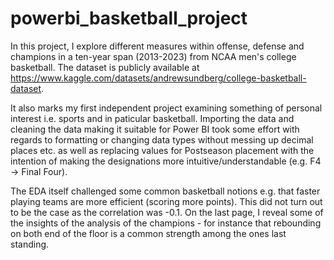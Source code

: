 # powerbi_basketball_project

In this project, I explore different measures within offense, defense and champions in a ten-year span (2013-2023) from NCAA men's college basketball. The dataset is publicly available at https://www.kaggle.com/datasets/andrewsundberg/college-basketball-dataset. 

It also marks my first independent project examining something of personal interest i.e. sports and in paticular basketball. Importing the data and cleaning the data making it suitable for Power BI took some effort with regards to formatting or changing data types without messing up decimal places etc. as well as replacing values for Postseason placement with the intention of making the designations more intuitive/understandable (e.g. F4 -> Final Four). 

The EDA itself challenged some common basketball notions e.g. that faster playing teams are more efficient (scoring more points). This did not turn out to be the case as the correlation was -0.1. On the last page, I reveal some of the insights of the analysis of the champions - for instance that rebounding on both end of the floor is a common strength among the ones last standing.
